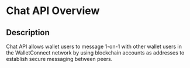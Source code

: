 # Chat API Overview

## Description

Chat API allows wallet users to message 1-on-1 with other wallet users in the WalletConnect network by using blockchain accounts as addresses to establish secure messaging between peers.
